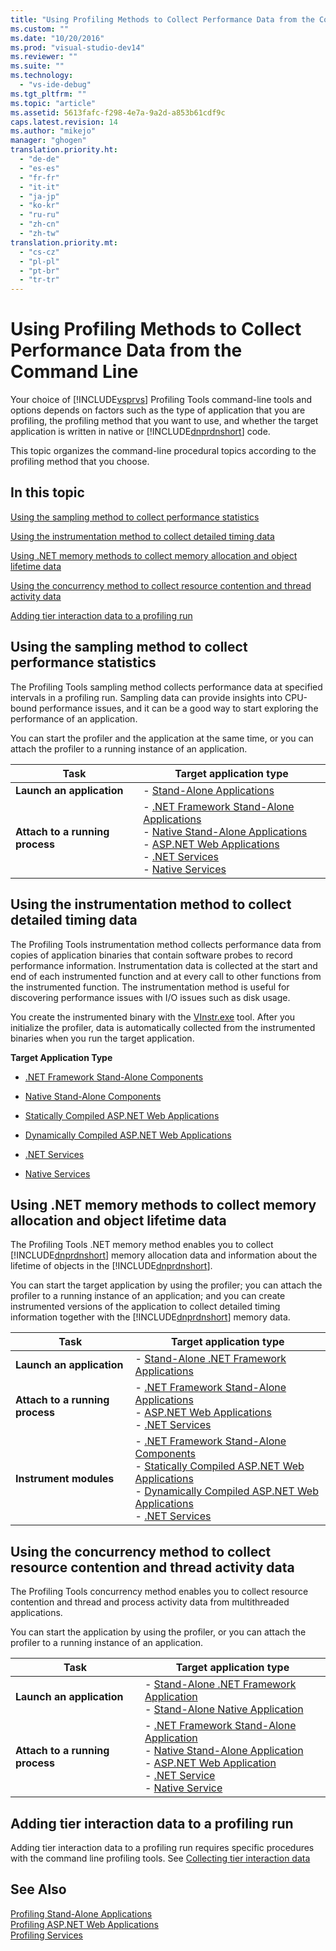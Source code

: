 ```yaml
---
title: "Using Profiling Methods to Collect Performance Data from the Command Line | Microsoft Docs"
ms.custom: ""
ms.date: "10/20/2016"
ms.prod: "visual-studio-dev14"
ms.reviewer: ""
ms.suite: ""
ms.technology: 
  - "vs-ide-debug"
ms.tgt_pltfrm: ""
ms.topic: "article"
ms.assetid: 5613fafc-f298-4e7a-9a2d-a853b61cdf9c
caps.latest.revision: 14
ms.author: "mikejo"
manager: "ghogen"
translation.priority.ht: 
  - "de-de"
  - "es-es"
  - "fr-fr"
  - "it-it"
  - "ja-jp"
  - "ko-kr"
  - "ru-ru"
  - "zh-cn"
  - "zh-tw"
translation.priority.mt: 
  - "cs-cz"
  - "pl-pl"
  - "pt-br"
  - "tr-tr"
---
```

# Using Profiling Methods to Collect Performance Data from the Command Line
Your choice of [!INCLUDE[vsprvs](../code-quality/includes/vsprvs_md.md)] Profiling Tools command-line tools and options depends on factors such as the type of application that you are profiling, the profiling method that you want to use, and whether the target application is written in native or [!INCLUDE[dnprdnshort](../code-quality/includes/dnprdnshort_md.md)] code.  
  
 This topic organizes the command-line procedural topics according to the profiling method that you choose.  
  
## In this topic  
 [Using the sampling method to collect performance statistics](#BKMK_Using_the_sampling_method_to_collect_performance_statistics)  
  
 [Using the instrumentation method to collect detailed timing data](#BKMK_Using_the_instrumentation_method_to_collect_detailed_timing_data)  
  
 [Using .NET memory methods to collect memory allocation and object lifetime data](#BKMK_Using__NET_memory_methods_to_collect_memory_allocation_and_object_lifetime_data)  
  
 [Using the concurrency method to collect resource contention and thread activity data](#BKMK_Using_the_concurrency_method_to_collect_resource_contention_and_thread_activity_data)  
  
 [Adding tier interaction data to a profiling run](#BKMK_Adding_tier_interaction_data_to_a_profiling_run)  
  
##  <a name="BKMK_Using_the_sampling_method_to_collect_performance_statistics"></a> Using the sampling method to collect performance statistics  
 The Profiling Tools sampling method collects performance data at specified intervals in a profiling run. Sampling data can provide insights into CPU-bound performance issues, and it can be a good way to start exploring the performance of an application.  
  
 You can start the profiler and the application at the same time, or you can attach the profiler to a running instance of an application.  
  
|Task|Target application type|  
|----------|-----------------------------|  
|**Launch an application**|-   [Stand-Alone Applications](../profiling/52dcee2b-f178-4a76-bddc-e36c50bfcb78.md)|  
|**Attach to a running process**|-   [.NET Framework Stand-Alone Applications](../profiling/b62fcbc1-791f-474e-890a-a6c332e0c9ea.md)<br />-   [Native Stand-Alone Applications](../profiling/df44fe42-281b-4398-b3fc-277b62ae41f1.md)<br />-   [ASP.NET Web Applications](../profiling/3725ddbe-ce91-4469-991e-8c5ed048c618.md)<br />-   [.NET Services](../profiling/a0046c47-26c8-4bec-96a0-81da05e5104a.md)<br />-   [Native Services](../profiling/f783817f-77a0-4eb8-985b-ec3b77eadc42.md)|  
  
##  <a name="BKMK_Using_the_instrumentation_method_to_collect_detailed_timing_data"></a> Using the instrumentation method to collect detailed timing data  
 The Profiling Tools instrumentation method collects performance data from copies of application binaries that contain software probes to record performance information. Instrumentation data is collected at the start and end of each instrumented function and at every call to other functions from the instrumented function. The instrumentation method is useful for discovering performance issues with I/O issues such as disk usage.  
  
 You create the instrumented binary with the [VInstr.exe](../profiling/vsinstr.md) tool. After you initialize the profiler, data is automatically collected from the instrumented binaries when you run the target application.  
  
 **Target Application Type**  
  
-   [.NET Framework Stand-Alone Components](../profiling/b7dcc27b-45c6-4302-9552-6fa5b1e94b56.md)  
  
-   [Native Stand-Alone Components](../profiling/36883074-9be8-4e90-a66f-7e87f21fcd30.md)  
  
-   [Statically Compiled ASP.NET Web Applications](../profiling/b260ce68-76e6-4c3b-8062-3c00bd5cf7b8.md)  
  
-   [Dynamically Compiled ASP.NET Web Applications](../profiling/6c140ae2-ecdd-48c7-bd89-3dc1b88e19b0.md)  
  
-   [.NET Services](../profiling/9f73593a-69a7-41b7-a21c-81d3ab0eb8fe.md)  
  
-   [Native Services](../profiling/dfe58b39-63f8-4a87-ab3a-2b5b14faa8d0.md)  
  
##  <a name="BKMK_Using__NET_memory_methods_to_collect_memory_allocation_and_object_lifetime_data"></a> Using .NET memory methods to collect memory allocation and object lifetime data  
 The Profiling Tools .NET memory method enables you to collect [!INCLUDE[dnprdnshort](../code-quality/includes/dnprdnshort_md.md)] memory allocation data and information about the lifetime of objects in the [!INCLUDE[dnprdnshort](../code-quality/includes/dnprdnshort_md.md)].  
  
 You can start the target application by using the profiler; you can attach the profiler to a running instance of an application; and you can create instrumented versions of the application to collect detailed timing information together with the [!INCLUDE[dnprdnshort](../code-quality/includes/dnprdnshort_md.md)] memory data.  
  
|Task|Target application type|  
|----------|-----------------------------|  
|**Launch an application**|-   [Stand-Alone .NET Framework Applications](../profiling/3bc53041-91b7-4ad0-8413-f8bf2c4b3f5e.md)|  
|**Attach to a running process**|-   [.NET Framework Stand-Alone Applications](../profiling/9a869fa4-3c98-4e08-b5d9-f43523059f0e.md)<br />-   [ASP.NET Web Applications](../profiling/d608f85a-41ae-4ca7-85e6-b96624dbc83c.md)<br />-   [.NET Services](../profiling/aeac39af-ad99-479f-aa36-4104356ca512.md)|  
|**Instrument modules**|-   [.NET Framework Stand-Alone Components](../profiling/d09cc46a-70f5-48f9-aa24-89913e67b359.md)<br />-   [Statically Compiled ASP.NET Web Applications](../profiling/ea1dcb7c-1dc3-49ff-9418-8795b5b3d3bc.md)<br />-   [Dynamically Compiled ASP.NET Web Applications](../profiling/2cdd9903-39db-47e8-93dd-5e6a21bc3435.md)<br />-   [.NET Services](../profiling/2fa072fc-05fe-4420-99c0-51d2ea3ac4ce.md)|  
  
##  <a name="BKMK_Using_the_concurrency_method_to_collect_resource_contention_and_thread_activity_data"></a> Using the concurrency method to collect resource contention and thread activity data  
 The Profiling Tools concurrency method enables you to collect resource contention and thread and process activity data from multithreaded applications.  
  
 You can start the application by using the profiler, or you can attach the profiler to a running instance of an application.  
  
|Task|Target application type|  
|----------|-----------------------------|  
|**Launch an application**|-   [Stand-Alone .NET Framework Application](../profiling/17a48848-bd3e-44ef-9971-e39836ff1df2.md)<br />-   [Stand-Alone Native Application](../profiling/e5aed651-afed-4b70-9a7e-1a6032cc614f.md)|  
|**Attach to a running process**|-   [.NET Framework Stand-Alone Application](../profiling/fdd41576-797e-4312-8520-fee7bb767e4a.md)<br />-   [Native Stand-Alone Application](../profiling/12d3e0f3-4b74-4e66-8fbf-8ac99bd4f91c.md)<br />-   [ASP.NET Web Application](../profiling/0e215fdd-55f8-43ef-9534-06542eefe223.md)<br />-   [.NET Service](../profiling/ffbdfe37-8325-44be-bd36-2c8aab2dec7b.md)<br />-   [Native Service](../profiling/283a1ee1-b43e-4daf-95ae-1311925a42a8.md)|  
  
##  <a name="BKMK_Adding_tier_interaction_data_to_a_profiling_run"></a> Adding tier interaction data to a profiling run  
 Adding tier interaction data to a profiling run requires specific procedures with the command line profiling tools. See [Collecting tier interaction data](../profiling/adding-tier-interaction-data-from-the-command-line.md)  
  
## See Also  
 [Profiling Stand-Alone Applications](../profiling/command-line-profiling-of-stand-alone-applications.md)   
 [Profiling ASP.NET Web Applications](../profiling/command-line-profiling-of-asp.net-web-applications.md)   
 [Profiling Services](../profiling/command-line-profiling-of-services.md)